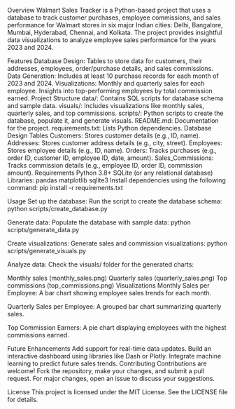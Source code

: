 Overview
Walmart Sales Tracker is a Python-based project that uses a database to track customer purchases, employee commissions, and sales performance for Walmart stores in six major Indian cities: Delhi, Bangalore, Mumbai, Hyderabad, Chennai, and Kolkata. The project provides insightful data visualizations to analyze employee sales performance for the years 2023 and 2024.

Features
Database Design:
Tables to store data for customers, their addresses, employees, order/purchase details, and sales commissions.
Data Generation:
Includes at least 10 purchase records for each month of 2023 and 2024.
Visualizations:
Monthly and quarterly sales for each employee.
Insights into top-performing employees by total commission earned.
Project Structure
data/: Contains SQL scripts for database schema and sample data.
visuals/: Includes visualizations like monthly sales, quarterly sales, and top commissions.
scripts/: Python scripts to create the database, populate it, and generate visuals.
README.md: Documentation for the project.
requirements.txt: Lists Python dependencies.
Database Design
Tables
Customers: Stores customer details (e.g., ID, name).
Addresses: Stores customer address details (e.g., city, street).
Employees: Stores employee details (e.g., ID, name).
Orders: Tracks purchases (e.g., order ID, customer ID, employee ID, date, amount).
Sales_Commissions: Tracks commission details (e.g., employee ID, order ID, commission amount).
Requirements
Python 3.8+
SQLite (or any relational database)
Libraries:
pandas
matplotlib
sqlite3
Install dependencies using the following command:
pip install -r requirements.txt

Usage
Set up the database:
Run the script to create the database schema:
python scripts/create_database.py

Generate data:
Populate the database with sample data:
python scripts/generate_data.py

Create visualizations:
Generate sales and commission visualizations:
python scripts/generate_visuals.py

Analyze data:
Check the visuals/ folder for the generated charts:

Monthly sales (monthly_sales.png)
Quarterly sales (quarterly_sales.png)
Top commissions (top_commissions.png)
Visualizations
Monthly Sales per Employee:
A bar chart showing employee sales trends for each month.

Quarterly Sales per Employee:
A grouped bar chart summarizing quarterly sales.

Top Commission Earners:
A pie chart displaying employees with the highest commissions earned.

Future Enhancements
Add support for real-time data updates.
Build an interactive dashboard using libraries like Dash or Plotly.
Integrate machine learning to predict future sales trends.
Contributing
Contributions are welcome! Fork the repository, make your changes, and submit a pull request. For major changes, open an issue to discuss your suggestions.

License
This project is licensed under the MIT License. See the LICENSE file for details.


